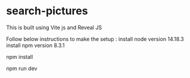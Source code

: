 # search-pictures
This is built using Vite js and Reveal JS 

Follow below instructions to make the setup : 
install node version 14.18.3
install npm version 8.3.1

npm install

npm run dev
